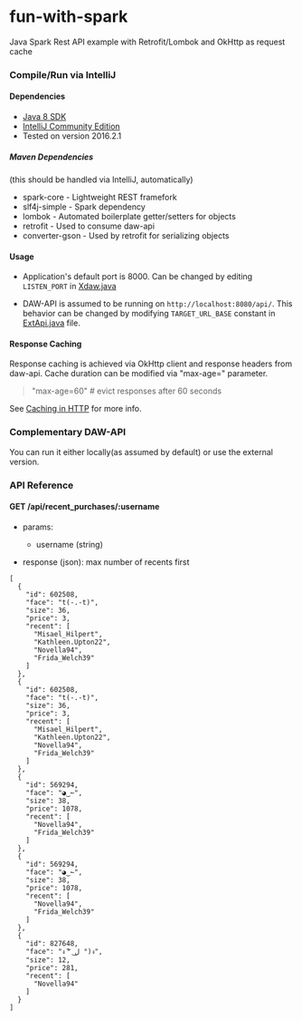 # fun-with-spark
Java Spark Rest API example with Retrofit/Lombok and OkHttp as request cache

### Compile/Run via IntelliJ
#### Dependencies

- [Java 8 SDK](http://www.oracle.com/technetwork/java/javase/downloads/jdk8-downloads-2133151.html)
- [IntelliJ Community Edition](https://www.jetbrains.com/idea/download/)
 - Tested on version 2016.2.1
 
##### Maven Dependencies

(this should be handled via IntelliJ, automatically)
- spark-core - Lightweight REST framefork
- slf4j-simple - Spark dependency
- lombok - Automated boilerplate getter/setters for objects
- retrofit - Used to consume daw-api
- converter-gson - Used by retrofit for serializing objects

#### Usage
- Application's default port is 8000.
Can be changed by editing ```LISTEN_PORT``` in [Xdaw.java](https://github.com/keremgocen/fun-with-spark/blob/cache-dev/xdaw/src/main/java/Xdaw.java)

- DAW-API is assumed to be running on ```http://localhost:8080/api/```.
This behavior can be changed by modifying ```TARGET_URL_BASE``` constant in [ExtApi.java](https://github.com/keremgocen/fun-with-spark/blob/cache-dev/xdaw/src/main/java/ExtApi.java) file.

#### Response Caching
Response caching is achieved via OkHttp client and response headers from daw-api. Cache duration can be modified via "max-age=" parameter. 

> "max-age=60" # evict responses after 60 seconds

See [Caching in HTTP](https://www.w3.org/Protocols/rfc2616/rfc2616-sec13.html) for more info.

### Complementary DAW-API
You can run it either locally(as assumed by default) or use the external version.

### API Reference

#### GET /api/recent_purchases/:username

- params:
  - username (string)

- response (json): max number of recents first
```
[
  {
    "id": 602508,
    "face": "t(-.-t)",
    "size": 36,
    "price": 3,
    "recent": [
      "Misael_Hilpert",
      "Kathleen.Upton22",
      "Novella94",
      "Frida_Welch39"
    ]
  },
  {
    "id": 602508,
    "face": "t(-.-t)",
    "size": 36,
    "price": 3,
    "recent": [
      "Misael_Hilpert",
      "Kathleen.Upton22",
      "Novella94",
      "Frida_Welch39"
    ]
  },
  {
    "id": 569294,
    "face": "◕‿↼",
    "size": 38,
    "price": 1078,
    "recent": [
      "Novella94",
      "Frida_Welch39"
    ]
  },
  {
    "id": 569294,
    "face": "◕‿↼",
    "size": 38,
    "price": 1078,
    "recent": [
      "Novella94",
      "Frida_Welch39"
    ]
  },
  {
    "id": 827648,
    "face": "ง ͠° ل͜ °)ง",
    "size": 12,
    "price": 281,
    "recent": [
      "Novella94"
    ]
  }
]
```
